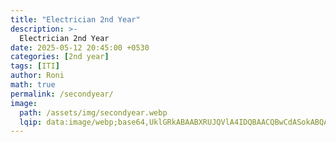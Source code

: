 ```yaml
---
title: "Electrician 2nd Year"
description: >-
  Electrician 2nd Year
date: 2025-05-12 20:45:00 +0530
categories: [2nd year]
tags: [ITI]
author: Roni
math: true
permalink: /secondyear/
image:
  path: /assets/img/secondyear.webp
  lqip: data:image/webp;base64,UklGRkABAABXRUJQVlA4IDQBAACQBwCdASokABQAPo02mkelIqKhMBqqqKARiWgAqSd2uPDRiXME59bEYdNogYEi/wwiPNE4rC6xDtUedL1WLjjBfM+/WWwA/vwRM7Ippt0Zt3Lid32Ren7wsaPWD+ZgoInGDIzsXrKKPGrfUpdUBxwoGonWG+gyeakjnriNNhtFYAguGsst2v5NtcQwDY27u3NeSDuRsIud4dN3Yl4cql11yWDvetVx1YFI9L8YiURs5UxU0LVrMszWnPfrX7qCHIC7rLvugMZhPUyg1jnXlIDP295u1OVi11KMId/LIDv5ZB5N52HYOuB+bnZ83KaR3FXSj1Q6+xTzyqKlibfjALh7dfJvYwi5M+x9yWqE1JaQswXOuOAeoKnzEH4bZzjQW3qS2hYrcGlyeAr3bYuG7zo3BKAAAA==
---
```


